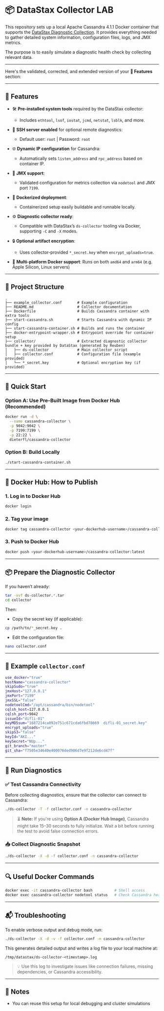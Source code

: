 # 📦 DataStax Collector LAB

This repository sets up a local Apache Cassandra 4.1.1 Docker container that supports the [DataStax Diagnostic Collection](https://github.com/datastax/diagnostic-collection). It provides everything needed to gather detailed system information, configuration files, logs, and JMX metrics.

The purpose is to easily simulate a diagnostic health check by collecting relevant data.

---

Here's the validated, corrected, and extended version of your **🔧 Features** section:

---

## 🔧 Features

* 🛠️ **Pre-installed system tools** required by the DataStax collector:

  * Includes `ethtool`, `lsof`, `iostat`, `jcmd`, `netstat`, `lsblk`, and more.
* 🔐 **SSH server enabled** for optional remote diagnostics:

  * Default user: `root` | Password: `root`
* 🌐 **Dynamic IP configuration** for Cassandra:

  * Automatically sets `listen_address` and `rpc_address` based on container IP.
* 📡 **JMX support**:

  * Validated configuration for metrics collection via `nodetool` and JMX port `7199`.
* 🐳 **Dockerized deployment**:

  * Containerized setup easily buildable and runnable locally.
* ⚙️ **Diagnostic collector ready**:

  * Compatible with DataStax’s `ds-collector` tooling via Docker, supporting `-C` and `-X` modes.
* 🔒 **Optional artifact encryption**:

  * Uses collector-provided `*_secret.key` when `encrypt_uploads=true`.

* 🧬 **Multi-platform Docker support**: Runs on both `amd64` and `arm64` (e.g. Apple Silicon, Linux servers)


---

## 📁 Project Structure

```text
.
├── example_collector.conf       # Example configuration
├── README.md                    # Collector documentation
├── Dockerfile                   # Builds Cassandra container with extra tools
├── start-cassandra.sh           # Starts Cassandra with dynamic IP config
├── start-cassandra-container.sh # Builds and runs the container
├── docker-entrypoint-wrapper.sh # Entrypoint override for container setup
├── collector/                   # Extracted diagnostic collector bundle + key provided by DataStax (generated by Reuben)
│   ├── ds-collector             # Main collector script
│   ├── collector.conf           # Configuration file (example provided)
│   └── *_secret.key             # Optional encryption key (if provided)
````

---

## 🚀 Quick Start

### Option A: Use Pre-Built Image from Docker Hub (Recommended)

```bash
docker run -d \
  --name cassandra-collector \
  -p 9042:9042 \
  -p 7199:7199 \
  -p 22:22 \
  dieterfl/cassandra-collector
```

### Option B: Build Locally

```bash
./start-cassandra-container.sh
```

---

## 🐳 Docker Hub: How to Publish

### 1. Log in to Docker Hub

```bash
docker login
```

### 2. Tag your image

```bash
docker tag cassandra-collector <your-dockerhub-username>/cassandra-collector:latest
```

### 3. Push to Docker Hub

```bash
docker push <your-dockerhub-username>/cassandra-collector:latest
```

---

## 📦 Prepare the Diagnostic Collector

If you haven’t already:

```bash
tar -xvf ds-collector.*.tar
cd collector
```

Then:

* Copy the secret key (if applicable):

```bash
cp /path/to/*_secret.key .
```

* Edit the configuration file:

```bash
nano collector.conf
```

---

## 📝 Example `collector.conf`

```bash
use_docker="true"
hostName="cassandra-collector"
skipSudo="true"
jmxHost="127.0.0.1"
jmxPort="7199"
jmxSSL="false"
nodetoolCmd="/opt/cassandra/bin/nodetool"
cqlsh_host=127.0.0.1
cqlsh_port=9042
issueId="difli-01"
keyMD5sum="1687214ca092e751c671cda6fbd78669  difli-01_secret.key"
encrypt_uploads="true"
skipS3="false"
keyId="AKI..."
keySecret="NUp..."
git_branch="master"
git_sha="f7505e34640e400076ded906d7e9f212de6cd47f"
```

---

## 🧪 Run Diagnostics

### ✅ Test Cassandra Connectivity

Before collecting diagnostics, ensure that the collector can connect to Cassandra:

```bash
./ds-collector -T -f collector.conf -n cassandra-collector
````

> ⏳ **Note:** If you're using **Option A (Docker Hub Image)**, Cassandra might take 15–30 seconds to fully initialize. Wait a bit before running the test to avoid false connection errors.

### 📥 Collect Diagnostic Snapshot

```bash
./ds-collector -X -d -f collector.conf -n cassandra-collector
```

---

## 🔍 Useful Docker Commands

```bash
docker exec -it cassandra-collector bash          # Shell access
docker exec cassandra-collector nodetool status   # Check Cassandra health
```

---

## 📬 Troubleshooting

To enable verbose output and debug mode, run:

```bash
./ds-collector -X -d -v -f collector.conf -n cassandra-collector
````

This generates detailed output and writes a log file to your local machine at:

```
/tmp/datastax/ds-collector-<timestamp>.log
```

> 💡 Use this log to investigate issues like connection failures, missing dependencies, or Cassandra accessibility.

---

## 🏁 Notes

* You can reuse this setup for local debugging and cluster simulations
